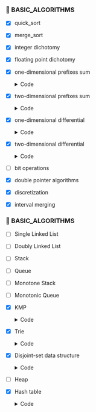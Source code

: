 ### 🦄 BASIC_ALGORITHMS

- [x] quick_sort
- [x] merge_sort
- [x] integer dichotomy
- [x] floating point dichotomy
- [x] one-dimensional prefixes sum
  
  <details>
  <summary>Code</summary>
    ```tex
      S[i] = a[1] + a[2] + ... a[i]
      a[l] + ... + a[r] = S[r] - S[l - 1]
    ``` 
  
  </details>  
- [x] two-dimensional prefixes sum
  
  <details>
  <summary>Code</summary>
    ```tex
      S[i, j] = 第i行j列格子左上部分所有元素的和
      以(x1, y1)为左上角，(x2, y2)为右下角的子矩阵的和为：
      S[x2, y2] - S[x1 - 1, y2] - S[x2, y1 - 1] + S[x1 - 1, y1 - 1]
    ```
  </details> 

- [x] one-dimensional differential

  <details>
  <summary>Code</summary>
     ```tex
      给区间[l, r]只每个数加上c: b[l] += c, b[r + 1] -= c
      满足以下规律
      a[i] = b[1] + b[2] + b[3] + ... + b[i]
      当b[l] += c 意味着求 a[l]的时候 --> a[l] = b[1] + b[2] + ... + b[l] + c
      那么 a[l + 1] = a[l] + b[l + 1] + c 也会+C 依次类推
      所以当我们 b[l] += c 执行这句时，后面的都会+c
      但是求的是[l, r]区域+c，所以将r+1后面的-c
     ```
  </details> 

- [x] two-dimensional differential

  <details>
  <summary>Code</summary>
    ```tex
      给以(x1, y1)为左上角，(x2, y2)为右下角的子矩阵中的所有元素加上c：

      总体思路和一维的差不多
      1. 先构造b数组
        b[x1, y1] += c
        b[x2 + 1, y1] -= c
        b[x1, y2 + 1] -= c
        [x2 + 1, y2 + 1] += c
      
      2. 对b数组求前缀和
        b[i][j] = b[x - 1][j] + b[x][j - 1] - b[i - 1][j - 1] + b[i][j]
    ``` 
  </details>  

    
- [ ] bit operations
- [x] double pointer algorithms
- [x] discretization
- [x] interval merging

### 🦄 BASIC_ALGORITHMS 

- [ ] Single Linked List
- [ ] Doubly Linked List 
- [ ] Stack
- [ ] Queue
- [ ] Monotone Stack
- [ ] Monotonic Queue
- [x] KMP
  
  <details>
  <summary>Code</summary>
    ```java
      /** s[]是长文本，p[]是模式串，n是s的长度，m是p的长度 */

      /** 求模式串的Next数组 */
      for (int i = 2, j = 0; j <= m; i++) {

        while (j > 0 && p[i] != p[j + 1]) j = ne[j];

        if (p[i] == p[j + 1]) j++;

        ne[i] = j;
      }

      /** 匹配 */
      for (int i = 1, j = 0; i <= n; i++) {

        while (j > 0 && s[i] != p[j + 1]) j = ne[j];

        if (s[i] == p[j + 1]) j++;
        
        if (j == m) {
          j = ne[j];
          // 匹配成功
        }
      }
    ```
  </details>  
   

- [x] Trie

  <details>
  <summary>Code</summary>
    ```java
    // 存储树中每个节点的子节点
    int[][] son = new int[N][26];
    // 存储以节点为结尾的单词个数
    int[] cnt = new int[N];
    // 标记下标
    int index = 0;

    // 插入操作
    public void insert(String str) {

      int p = 0;

      for (int i = 0; i < str.length(); i++) {
        
        // 如果不存在该字符则添加，u：自己定义的含义
        if (son[p][u] == 0) son[p][u] = ++index;
        // 存在则继续
        p = son[p][u];
      }

      cnt[p]++;
    }

    // 查询字符串出现的次数
    public int query(String str) {
      
      int p = 0;

      for (int i = 0; i < str.length(); i++) {

        // 不存在该字符则该字符串没有
        if (son[p][u] == 0) return 0;
        p = son[p][u];

      }

      return cnt[p];
    }
  ```
  </details> 

- [x] Disjoint-set data structure

  <details>
  <summary>Code</summary>
    朴素并查集
      ```java
        int[] p = new int[N]; // 存储每个节点的祖宗节点

        // 返回祖宗节点 + 路径压缩
        public int find(int x) {

          if (p[x] != x) p[x] = find(p[x]);
          return p[x];
          
        }

        // 初始化 节点编号1~n
        for (int i = 1; i <= n; i++) p[i] = i;

        // 合并a和b集合(a向b合并，a集合的根节点等于b集合的根节点)
        p[find(a)] = find(b);
      ```

    维护size的并查集
      ```java
        int[] p = new int[N];
        // 记录祖宗节点所在集合中的数量
        int[] size = new int[N];

        public int find(int x) {
          if (p[x] != x) p[x] = find(p[x]);
          return p[x];
        }

        // 初始化
        for (int i = 1; i <= n; i++) {
          p[i] = i;
          size[i] = 1;
        }

        // 合并两个集合(有顺序要求)
        // 将a集合合并到b集合中，将a的size加到a
        size[find(b)] += size[find(a)];
        p[find[a]] = find(b); 
      ```

    维护到祖宗节点的距离的并查集
      ```java
        int[] p = new int[N];
        int[] d = new int[N]; // x到p[x]的距离

        public int find(int x) {

          if (p[x] != x) {
            int u = find(p[x]);
            d[x] += d[p[x]]; // 当前节点的值加当前节点的父元素的值
            p[x] = u;
          }

            return p[x];
          }

        for (int = 1; i <= n; i++) {
          p[i] = i;
          d[i] = 0;
        }

        // 合并
        p[find(a)] = find(b);
        d[find(a)] = distance; // 具体问题
      ```

  </details> 


- [ ] Heap
- [x] Hash table

  <details>
  <summary>Code</summary>
    一般哈希
    ```java
    
      // 拉链法
      static int[] h = new int[N];
      static int[] e = new int[N];
      static int[] ne = new int[N];
    
      public void insert(int x) {

        // mod(负数情况)
        int k = (x % N + N) % N

        e[index] = x;
        ne[index] = h[k];
        h[k] = index++;

      }


      public boolean find(int x) {
        
        int k = (x % N + N) % N;
        
        for (int i = h[k]; i != -1; i = ne[i]) {
          if (e[i] == x) return true;
        }

        return false;
      }

      // 初始化h[]
      for (int i = 0; i < N; i++) {
        h[i] = -1;
      }

    ```

    ```java
    
      //开放寻址法

      // N的范围在查询长度的2到3倍
      static int[] h = new int[N];
      static int nulls = 0x3f3f3f3f; // 规定当前位置为空
      public int find(int x) {

        int k = (x % N + N) % N;

        while (h[k] != nulls && h[k] != x) {
          k++;
          if (k == N) k = 0;
        }
        return k;
      }


      // 初始化
      for (int i = 0; i < N; i++) {
        h[i] = nulls;
      }
    
    ```
  </details>
